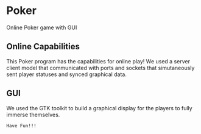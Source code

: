 # Poker
Online Poker game with GUI
## Online Capabilities
This Poker program has the capabilities for online play! We used a server client model that communicated 
with ports and sockets that simutaneously sent player statuses and synced graphical data.
## GUI
We used the GTK toolkit to build a graphical display for the players to fully immerse themselves.
```bash
Have Fun!!!
```
